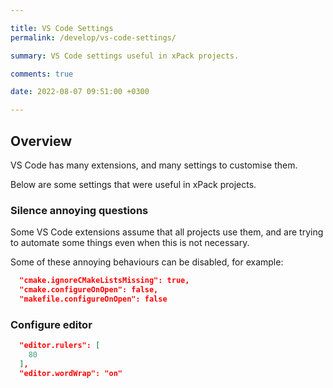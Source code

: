 ```yaml
---

title: VS Code Settings
permalink: /develop/vs-code-settings/

summary: VS Code settings useful in xPack projects.

comments: true

date: 2022-08-07 09:51:00 +0300

---
```


## Overview

VS Code has many extensions, and many settings to customise them.

Below are some settings that were useful in xPack projects.

### Silence annoying questions

Some VS Code extensions assume that all projects use them, and are trying to
automate some things even when this is not necessary.

Some of these annoying behaviours can be disabled, for example:

```json
  "cmake.ignoreCMakeListsMissing": true,
  "cmake.configureOnOpen": false,
  "makefile.configureOnOpen": false
```

### Configure editor

```json
  "editor.rulers": [
    80
  ],
  "editor.wordWrap": "on"
```
